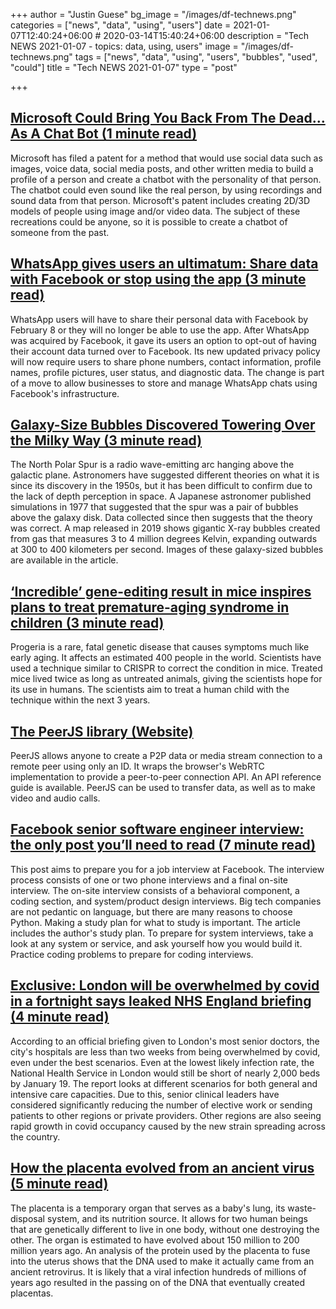 +++
author = "Justin Guese"
bg_image = "/images/df-technews.png"
categories = ["news", "data", "using", "users"]
date = 2021-01-07T12:40:24+06:00 # 2020-03-14T15:40:24+06:00
description = "Tech NEWS 2021-01-07 - topics: data, using, users"
image = "/images/df-technews.png"
tags = ["news", "data", "using", "users", "bubbles", "used", "could"]
title = "Tech NEWS 2021-01-07"
type = "post"

+++

## [Microsoft Could Bring You Back From The Dead… As A Chat Bot (1 minute read)](https://technuws.com/microsoft-could-bring-you-back-from-the-dead-as-a-chat-bot//1/01000176dc8817b8-b71795af-20af-40dd-bad1-19606c0480c7-000000/L-d1x1JvCHan42zJakszhrl2iCWVIkUlHdcuu409qfs=175)

Microsoft has filed a patent for a method that would use social data such as images, voice data, social media posts, and other written media to build a profile of a person and create a chatbot with the personality of that person. The chatbot could even sound like the real person, by using recordings and sound data from that person. Microsoft's patent includes creating 2D/3D models of people using image and/or video data. The subject of these recreations could be anyone, so it is possible to create a chatbot of someone from the past.

## [WhatsApp gives users an ultimatum: Share data with Facebook or stop using the app (3 minute read)](https://arstechnica.com/tech-policy/2021/01/whatsapp-users-must-share-their-data-with-facebook-or-stop-using-the-app//1/01000176dc8817b8-b71795af-20af-40dd-bad1-19606c0480c7-000000/lWUXj1jR-m2JtUjHHYkWHK-XD1FHoiknEhQUwBFTHiw=175)

WhatsApp users will have to share their personal data with Facebook by February 8 or they will no longer be able to use the app. After WhatsApp was acquired by Facebook, it gave its users an option to opt-out of having their account data turned over to Facebook. Its new updated privacy policy will now require users to share phone numbers, contact information, profile names, profile pictures, user status, and diagnostic data. The change is part of a move to allow businesses to store and manage WhatsApp chats using Facebook's infrastructure.

## [Galaxy-Size Bubbles Discovered Towering Over the Milky Way (3 minute read)](https://www.quantamagazine.org/space-telescope-shows-galaxy-size-bubbles-over-the-milky-way-20210106//1/01000176dc8817b8-b71795af-20af-40dd-bad1-19606c0480c7-000000/J14rq5JMR82m8ntEgUNeI5LDwiub3xRmUJ9Z5_04o2o=175)

The North Polar Spur is a radio wave-emitting arc hanging above the galactic plane. Astronomers have suggested different theories on what it is since its discovery in the 1950s, but it has been difficult to confirm due to the lack of depth perception in space. A Japanese astronomer published simulations in 1977 that suggested that the spur was a pair of bubbles above the galaxy disk. Data collected since then suggests that the theory was correct. A map released in 2019 shows gigantic X-ray bubbles created from gas that measures 3 to 4 million degrees Kelvin, expanding outwards at 300 to 400 kilometers per second. Images of these galaxy-sized bubbles are available in the article.

## [‘Incredible’ gene-editing result in mice inspires plans to treat premature-aging syndrome in children (3 minute read)](https://www.sciencemag.org/news/2021/01/incredible-gene-editing-result-mice-inspires-plans-treat-premature-aging-syndrome/1/01000176dc8817b8-b71795af-20af-40dd-bad1-19606c0480c7-000000/bU5hkMmg2gyD9enAFzd6YqNgiOZv1PjE0JoL2wqaTyM=175)

Progeria is a rare, fatal genetic disease that causes symptoms much like early aging. It affects an estimated 400 people in the world. Scientists have used a technique similar to CRISPR to correct the condition in mice. Treated mice lived twice as long as untreated animals, giving the scientists hope for its use in humans. The scientists aim to treat a human child with the technique within the next 3 years.

## [The PeerJS library (Website)](https://peerjs.com//1/01000176dc8817b8-b71795af-20af-40dd-bad1-19606c0480c7-000000/pr2Pmr0Sr-nnezrTzogUz3zhurDDGWGhg-snMhX743o=175)

PeerJS allows anyone to create a P2P data or media stream connection to a remote peer using only an ID. It wraps the browser's WebRTC implementation to provide a peer-to-peer connection API. An API reference guide is available. PeerJS can be used to transfer data, as well as to make video and audio calls.

## [Facebook senior software engineer interview: the only post you’ll need to read (7 minute read)](https://daqo.medium.com/facebook-senior-software-engineer-interview-the-only-post-youll-need-to-read-e4604ff2336d/1/01000176dc8817b8-b71795af-20af-40dd-bad1-19606c0480c7-000000/NGWvUymAUyEjx7fs5LT6smiT0-f4K0qlBA2bJTAufVY=175)

This post aims to prepare you for a job interview at Facebook. The interview process consists of one or two phone interviews and a final on-site interview. The on-site interview consists of a behavioral component, a coding section, and system/product design interviews. Big tech companies are not pedantic on language, but there are many reasons to choose Python. Making a study plan for what to study is important. The article includes the author's study plan. To prepare for system interviews, take a look at any system or service, and ask yourself how you would build it. Practice coding problems to prepare for coding interviews.

## [Exclusive: London will be overwhelmed by covid in a fortnight says leaked NHS England briefing (4 minute read)](https://www.hsj.co.uk/acute-care/exclusive-london-will-be-overwhelmed-by-covid-in-a-fortnight-says-leaked-nhs-england-briefing/7029264.article/1/01000176dc8817b8-b71795af-20af-40dd-bad1-19606c0480c7-000000/LnUE707A8AK71uG6C2Sgbu8OSHj5sHi0A6gTd2vN2GM=175)

According to an official briefing given to London's most senior doctors, the city's hospitals are less than two weeks from being overwhelmed by covid, even under the best scenarios. Even at the lowest likely infection rate, the National Health Service in London would still be short of nearly 2,000 beds by January 19. The report looks at different scenarios for both general and intensive care capacities. Due to this, senior clinical leaders have considered significantly reducing the number of elective work or sending patients to other regions or private providers. Other regions are also seeing rapid growth in covid occupancy caused by the new strain spreading across the country.

## [How the placenta evolved from an ancient virus (5 minute read)](https://whyy.org/segments/the-placenta-went-viral-and-protomammals-were-born//1/01000176dc8817b8-b71795af-20af-40dd-bad1-19606c0480c7-000000/p-fgovsjYE9pjbODgptprzja-n2dVl0kfi9ejrdBR6w=175)

The placenta is a temporary organ that serves as a baby's lung, its waste-disposal system, and its nutrition source. It allows for two human beings that are genetically different to live in one body, without one destroying the other. The organ is estimated to have evolved about 150 million to 200 million years ago. An analysis of the protein used by the placenta to fuse into the uterus shows that the DNA used to make it actually came from an ancient retrovirus. It is likely that a viral infection hundreds of millions of years ago resulted in the passing on of the DNA that eventually created placentas.

